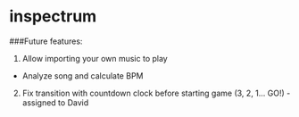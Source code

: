 # inspectrum

###Future features:
1. Allow importing your own music to play
  * Analyze song and calculate BPM
2. Fix transition with countdown clock before starting game (3, 2, 1... GO!) - assigned to David
	
